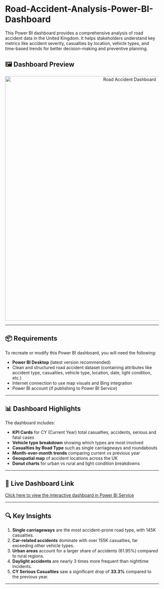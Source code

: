 # Road-Accident-Analysis-Power-BI-Dashboard

This Power BI dashboard provides a comprehensive analysis of road accident data in the United Kingdom. It helps stakeholders understand key metrics like accident severity, casualties by location, vehicle types, and time-based trends for better decision-making and preventive planning.

## 🖼️ Dashboard Preview

<p align="center">
  <img src="Road_accident.png" alt="Road Accident Dashboard" width="800">
</p>

---

## 📦 Requirements

To recreate or modify this Power BI dashboard, you will need the following:

- **Power BI Desktop** (latest version recommended)
- Clean and structured road accident dataset (containing attributes like accident type, casualties, vehicle type, location, date, light condition, etc.)
- Internet connection to use map visuals and Bing integration
- Power BI account (if publishing to Power BI Service)

---

## 📊 Dashboard Highlights

The dashboard includes:

- **KPI Cards** for CY (Current Year) total casualties, accidents, serious and fatal cases
- **Vehicle type breakdown** showing which types are most involved
- **Casualties by Road Type** such as single carriageways and roundabouts
- **Month-over-month trends** comparing current vs previous year
- **Geospatial map** of accident locations across the UK
- **Donut charts** for urban vs rural and light condition breakdowns

---

## 🔗 Live Dashboard Link

[Click here to view the interactive dashboard in Power BI Service](https://app.powerbi.com/groups/me/reports/1f3c8f8b-6c8c-40eb-b32e-ce60c7410140/3016825717e50b9585a0?experience=power-bi)

---

## 🔍 Key Insights

1. **Single carriageways** are the most accident-prone road type, with 145K casualties.
2. **Car-related accidents** dominate with over 155K casualties, far exceeding other vehicle types.
3. **Urban areas** account for a larger share of accidents (61.95%) compared to rural regions.
4. **Daylight accidents** are nearly 3 times more frequent than nighttime incidents.
5. **CY Serious Casualties** saw a significant drop of **33.3%** compared to the previous year.

---
